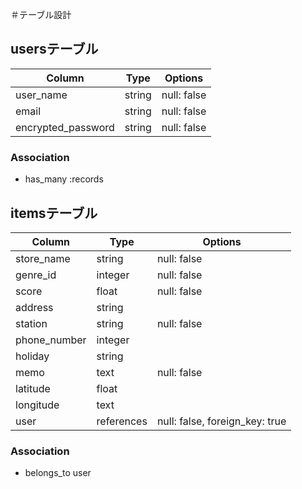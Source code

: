 ＃テーブル設計

## usersテーブル
| Column             | Type   | Options     |
| ------------------ | ------ | ----------- |
| user_name          | string | null: false |
| email              | string | null: false |
| encrypted_password | string | null: false |

### Association
- has_many :records

## itemsテーブル
| Column            | Type         | Options                        |
| ------------------| ------------ | ------------------------------ |
| store_name        | string       | null: false                    |
| genre_id          | integer      | null: false                    |
| score             | float        | null: false                    |
| address           | string       |                                |
| station           | string       | null: false                    |
| phone_number      | integer      |                                |
| holiday           | string       |                                |
| memo              | text         | null: false                    |
| latitude          | float        |                                |
| longitude         | text         |                                |
| user              | references   | null: false, foreign_key: true |

### Association
- belongs_to user